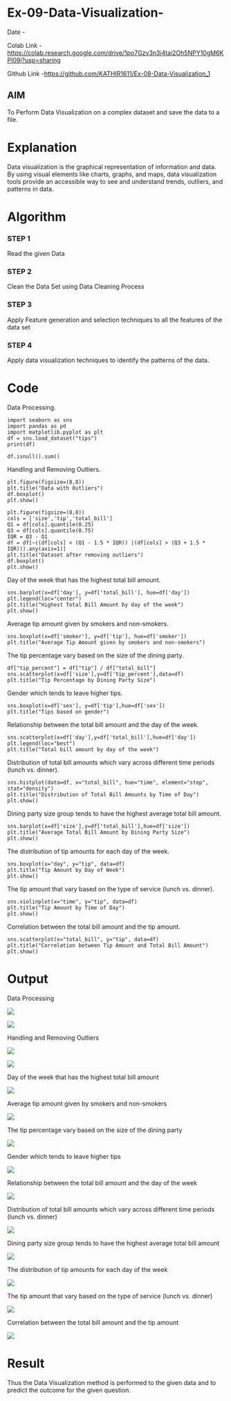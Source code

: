 # Ex-09-Data-Visualization-

Date - 

Colab Link -https://colab.research.google.com/drive/1po7Gzv3n3i4tai2Oh5NPY10gM6KPI09j?usp=sharing

Github Link -https://github.com/KATHIR1611/Ex-08-Data-Visualization_1

## AIM
To Perform Data Visualization on a complex dataset and save the data to a file. 

# Explanation
Data visualization is the graphical representation of information and data. By using visual elements like charts, graphs, and maps, data visualization tools provide an accessible way to see and understand trends, outliers, and patterns in data.

# Algorithm
### STEP 1
Read the given Data
### STEP 2
Clean the Data Set using Data Cleaning Process
### STEP 3
Apply Feature generation and selection techniques to all the features of the data set
### STEP 4
Apply data visualization techniques to identify the patterns of the data.


# Code

Data Processing.
```
import seaborn as sns
import pandas as pd
import matplotlib.pyplot as plt
df = sns.load_dataset("tips")
print(df)

df.isnull().sum()
```
Handling and Removing Outliers.
```
plt.figure(figsize=(8,8))
plt.title("Data with Outliers")
df.boxplot()
plt.show()

plt.figure(figsize=(8,8))
cols = ['size','tip','total_bill']
Q1 = df[cols].quantile(0.25)
Q3 = df[cols].quantile(0.75)
IQR = Q3 - Q1
df = df[~((df[cols] < (Q1 - 1.5 * IQR)) |(df[cols] > (Q3 + 1.5 * IQR))).any(axis=1)]
plt.title("Dataset after removing outliers")
df.boxplot()
plt.show()
```
Day of the week that has the highest total bill amount.
```
sns.barplot(x=df['day'], y=df['total_bill'], hue=df['day'])
plt.legend(loc="center")
plt.title("Highest Total Bill Amount by day of the week")
plt.show()
```

Average tip amount given by smokers and non-smokers.
```
sns.boxplot(x=df['smoker'], y=df['tip'], hue=df['smoker'])
plt.title("Average Tip Amount given by smokers and non-smokers")
```

The tip percentage vary based on the size of the dining party.
```
df["tip_percent"] = df["tip"] / df["total_bill"]
sns.scatterplot(x=df['size'],y=df['tip_percent'],data=df)
plt.title("Tip Percentage by Dining Party Size")
```

Gender which tends to leave higher tips.
```
sns.boxplot(x=df['sex'], y=df['tip'],hue=df['sex'])
plt.title("Tips based on gender")
```

Relationship between the total bill amount and the day of the week.
```
sns.scatterplot(x=df['day'],y=df['total_bill'],hue=df['day'])
plt.legend(loc="best")
plt.title("Total bill amount by day of the week")
```
Distribution of total bill amounts which vary across different time periods (lunch vs. dinner).
```
sns.histplot(data=df, x="total_bill", hue="time", element="step", stat="density")
plt.title("Distribution of Total Bill Amounts by Time of Day")
plt.show()
```
Dining party size group tends to have the highest average total bill amount.
```
sns.barplot(x=df['size'],y=df['total_bill'],hue=df['size'])
plt.title("Average Total Bill Amount by Dining Party Size")
plt.show()
```
The distribution of tip amounts for each day of the week.
```
sns.boxplot(x="day", y="tip", data=df)
plt.title("Tip Amount by Day of Week")
plt.show()
```
The tip amount that vary based on the type of service (lunch vs. dinner).
```
sns.violinplot(x="time", y="tip", data=df)
plt.title("Tip Amount by Time of Day")
plt.show()
```
Correlation between the total bill amount and the tip amount.
```
sns.scatterplot(x="total_bill", y="tip", data=df)
plt.title("Correlation between Tip Amount and Total Bill Amount")
plt.show()
```
# Output

Data Processing

![](x1.png)

![](x2.png)

Handling and Removing Outliers

![](x3.png)

![](x4.png)

Day of the week that has the highest total bill amount

![](x5.png)

Average tip amount given by smokers and non-smokers

![](x6.png)

The tip percentage vary based on the size of the dining party

![](x7.png)

Gender which tends to leave higher tips

![](x8.png)

Relationship between the total bill amount and the day of the week

![](x9.png)

Distribution of total bill amounts which vary across different time periods (lunch vs. dinner)

![](x10.png)

Dining party size group tends to have the highest average total bill amount

![](x11.png)

The distribution of tip amounts for each day of the week

![](x12.png)

The tip amount that vary based on the type of service (lunch vs. dinner)

![](x13.png)

Correlation between the total bill amount and the tip amount

![](x14.png)

# Result
Thus the Data Visualization method is performed to the given data and to predict the outcome for the given question.


